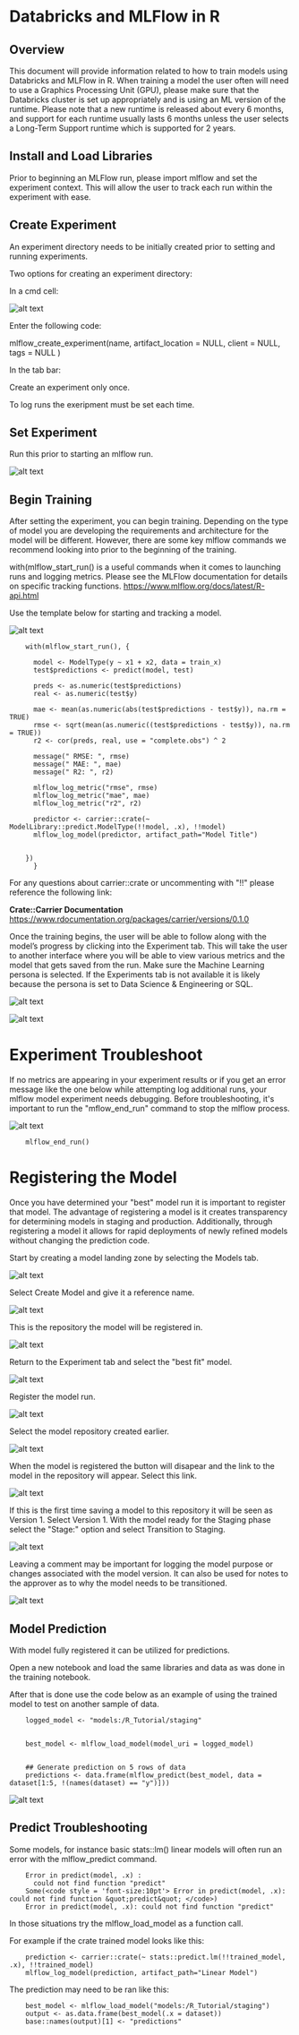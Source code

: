 # Databricks and MLFlow in R

## Overview

This document will provide information related to how to train models using Databricks and MLFlow in R. When training a model the user often will need to use a Graphics Processing Unit (GPU), please make sure that the Databricks cluster is set up appropriately and is using an ML version of the runtime. Please note that a new runtime is released about every 6 months, and support for each runtime usually lasts 6 months unless the user selects a Long-Term Support runtime which is supported for 2 years.

## Install and Load Libraries

Prior to beginning an MLFlow run, please import mlflow and set the experiment context. This will allow the user to track each run within the experiment with ease.

## Create Experiment

An experiment directory needs to be initially created prior to setting and running experiments.

Two options for creating an experiment directory:

In a cmd cell:

![alt text](CreateExperiment.PNG)

Enter the following code:

mlflow_create_experiment(name,
  artifact_location = NULL,
  client = NULL,
  tags = NULL
)


In the tab bar:

Create an experiment only once.

To log runs the exeripment must be set each time.


## Set Experiment

Run this prior to starting an mlflow run.

![alt text](SetExperiment.PNG)


## Begin Training


After setting the experiment, you can begin training. Depending on the type of model you are developing the requirements and architecture for the model will be different. However, there are some key mlflow commands we recommend looking into prior to the beginning of the training.

with(mlflow_start_run() is a useful commands when it comes to launching runs and logging metrics. Please see the MLFlow documentation for details on specific tracking functions. https://www.mlflow.org/docs/latest/R-api.html

Use the template below for starting and tracking a model.

![alt text](start_mlflow.PNG)

        with(mlflow_start_run(), {
  
          model <- ModelType(y ~ x1 + x2, data = train_x)
          test$predictions <- predict(model, test)
  
          preds <- as.numeric(test$predictions)
          real <- as.numeric(test$y)

          mae <- mean(as.numeric(abs(test$predictions - test$y)), na.rm = TRUE)
          rmse <- sqrt(mean(as.numeric((test$predictions - test$y)), na.rm = TRUE))
          r2 <- cor(preds, real, use = "complete.obs") ^ 2

          message(" RMSE: ", rmse)
          message(" MAE: ", mae)
          message(" R2: ", r2)

          mlflow_log_metric("rmse", rmse)
          mlflow_log_metric("mae", mae)
          mlflow_log_metric("r2", r2)

          predictor <- carrier::crate(~ ModelLibrary::predict.ModelType(!!model, .x), !!model)
          mlflow_log_model(predictor, artifact_path="Model Title") 


        })
          }

For any questions about carrier::crate or uncommenting with "!!" please reference the following link:

**Crate::Carrier Documentation**
https://www.rdocumentation.org/packages/carrier/versions/0.1.0


Once the training begins, the user will be able to follow along with the model’s progress by clicking into the Experiment tab. This will take the user to another interface where you will be able to view various metrics and the model that gets saved from the run. Make sure the Machine Learning persona is selected. If the Experiments tab is not available it is likely because the persona is set to Data Science & Engineering or SQL.


![alt text](ExperimentTab.PNG)

![alt text](Experiments.PNG)

# Experiment Troubleshoot

If no metrics are appearing in your experiment results or if you get an error message like the one below while attempting log additional runs, your mlflow model experiment needs debugging. Before troubleshooting, it's important to run the "mflow_end_run" command to stop the mlflow process. 
        
 ![alt text](ErrorMessage.PNG)


        mlflow_end_run()


# Registering the Model

Once you have determined your "best" model run it is important to register that model. The advantage of registering a model is it creates transparency for determining models in staging and production. Additionally, through registering a model it allows for rapid deployments of newly refined models without changing the prediction code.

Start by creating a model landing zone by selecting the Models tab.

![alt text](CreateModel.PNG)

Select Create Model and give it a reference name. 

![alt text](NameModelRepo.PNG)

This is the repository the model will be registered in.

![alt text](ModelLanding.PNG)

Return to the Experiment tab and select the "best fit" model.

![alt text](SelectRun.PNG)

Register the model run.

![alt text](RegisterRun.PNG)

Select the model repository created earlier.

![alt text](RegisterModelRun.PNG)


When the model is registered the button will disapear and the link to the model in the repository will appear. Select this link.


![alt text](ModeRegistered.PNG)

If this is the first time saving a model to this repository it will be seen as Version 1. Select Version 1.
With the model ready for the Staging phase select the "Stage:" option and select Transition to Staging. 

![alt text](ModelStage.PNG)

Leaving a comment may be important for logging the model purpose or changes associated with the model version. It can also be used for notes to the approver as to why the model needs to be transitioned. 

![alt text](Transition.PNG)

## Model Prediction

With model fully registered it can be utilized for predictions.

Open a new notebook and load the same libraries and data as was done in the training notebook.

After that is done use the code below as an example of using the trained model to test on another sample of data.

        logged_model <- "models:/R_Tutorial/staging"


        best_model <- mlflow_load_model(model_uri = logged_model)


        ## Generate prediction on 5 rows of data 
        predictions <- data.frame(mlflow_predict(best_model, data = dataset[1:5, !(names(dataset) == "y")]))

![alt text](ModelPredict.PNG)

## Predict Troubleshooting

Some models, for instance basic stats::lm() linear models will often run an error with the mlflow_predict command. 

        Error in predict(model, .x) : 
          could not find function "predict"
        Some(<code style = 'font-size:10pt'> Error in predict(model, .x): could not find function &quot;predict&quot; </code>)
        Error in predict(model, .x): could not find function "predict"

In those situations try the mlflow_load_model as a function call.

For example if the crate trained model looks like this:

        prediction <- carrier::crate(~ stats::predict.lm(!!trained_model, .x), !!trained_model)
        mlflow_log_model(prediction, artifact_path="Linear Model")  

The prediction may need to be ran like this:

        best_model <- mlflow_load_model("models:/R_Tutorial/staging")
        output <- as.data.frame(best_model(.x = dataset))
        base::names(output)[1] <- "predictions"
